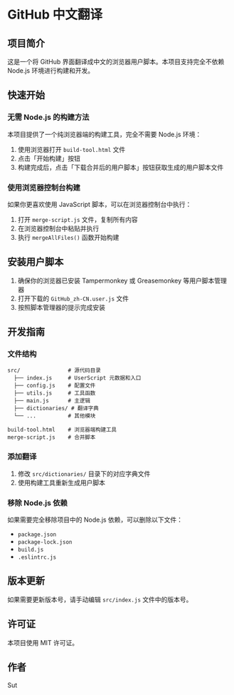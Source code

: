 # GitHub 中文翻译

## 项目简介

这是一个将 GitHub 界面翻译成中文的浏览器用户脚本。本项目支持完全不依赖 Node.js 环境进行构建和开发。

## 快速开始

### 无需 Node.js 的构建方法

本项目提供了一个纯浏览器端的构建工具，完全不需要 Node.js 环境：

1. 使用浏览器打开 `build-tool.html` 文件
2. 点击「开始构建」按钮
3. 构建完成后，点击「下载合并后的用户脚本」按钮获取生成的用户脚本文件

### 使用浏览器控制台构建

如果你更喜欢使用 JavaScript 脚本，可以在浏览器控制台中执行：

1. 打开 `merge-script.js` 文件，复制所有内容
2. 在浏览器控制台中粘贴并执行
3. 执行 `mergeAllFiles()` 函数开始构建

## 安装用户脚本

1. 确保你的浏览器已安装 Tampermonkey 或 Greasemonkey 等用户脚本管理器
2. 打开下载的 `GitHub_zh-CN.user.js` 文件
3. 按照脚本管理器的提示完成安装

## 开发指南

### 文件结构

```
src/               # 源代码目录
  ├── index.js     # UserScript 元数据和入口
  ├── config.js    # 配置文件
  ├── utils.js     # 工具函数
  ├── main.js      # 主逻辑
  ├── dictionaries/ # 翻译字典
  └── ...          # 其他模块

build-tool.html    # 浏览器端构建工具
merge-script.js    # 合并脚本
```

### 添加翻译

1. 修改 `src/dictionaries/` 目录下的对应字典文件
2. 使用构建工具重新生成用户脚本

### 移除 Node.js 依赖

如果需要完全移除项目中的 Node.js 依赖，可以删除以下文件：

- `package.json`
- `package-lock.json`
- `build.js`
- `.eslintrc.js`

## 版本更新

如果需要更新版本号，请手动编辑 `src/index.js` 文件中的版本号。

## 许可证

本项目使用 MIT 许可证。

## 作者

Sut